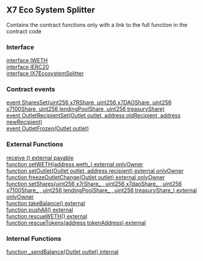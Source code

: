 ## X7 Eco System Splitter

Contains the contract functions only with a link to the full function in the contract code

### Interface

[interface IWETH](/contracts/contract-source-code/X7EcosystemSplitter.sol#L103)\
[interface IERC20](/contracts/contract-source-code/X7EcosystemSplitter.sol#L109)\
[interface IX7EcosystemSplitter](/contracts/contract-source-code/X7EcosystemSplitter.sol#L114)

### Contract events

[event SharesSet(uint256 x7RShare, uint256 x7DAOShare, uint256 x7100Share, uint256 lendingPoolShare, uint256 treasuryShare)](/contracts/contract-source-code/X7EcosystemSplitter.sol#L142)\
[event OutletRecipientSet(Outlet outlet, address oldRecipient, address newRecipient)](/contracts/contract-source-code/X7EcosystemSplitter.sol#L143)\
[event OutletFrozen(Outlet outlet)](/contracts/contract-source-code/X7EcosystemSplitter.sol#L144)

### External Functions

[receive () external payable](/contracts/contract-source-code/X7EcosystemSplitter.sol#L156)\
[function setWETH(address weth\_) external onlyOwner](/contracts/contract-source-code/X7EcosystemSplitter.sol#L164)\
[function setOutlet(Outlet outlet, address recipient) external onlyOwner](/contracts/contract-source-code/X7EcosystemSplitter.sol#L168)\
[function freezeOutletChange(Outlet outlet) external onlyOwner](/contracts/contract-source-code/X7EcosystemSplitter.sol#L178)\
[function setShares(uint256 x7rShare\_ , uint256 x7daoShare\_ , uint256 x7100Share\_ , uint256 lendingPoolShare\_ , uint256 treasuryShare\_) external onlyOwner](/contracts/contract-source-code/X7EcosystemSplitter.sol#L185)\
[function takeBalance() external](/contracts/contract-source-code/X7EcosystemSplitter.sol#L200)\
[function pushAll() external](/contracts/contract-source-code/X7EcosystemSplitter.sol#L223)\
[function rescueWETH() external](/contracts/contract-source-code/X7EcosystemSplitter.sol#L231)\
[function rescueTokens(address tokenAddress) external](/contracts/contract-source-code/X7EcosystemSplitter.sol#L235)

### Internal Functions

[function \_sendBalance(Outlet outlet) internal](/contracts/contract-source-code/X7EcosystemSplitter.sol#L206)
